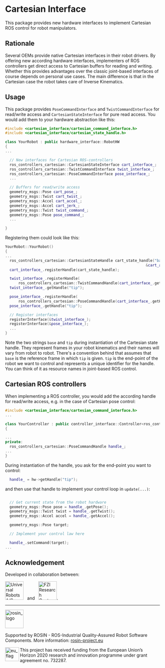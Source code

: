 # Cartesian Interface

This package provides new hardware interfaces to implement Cartesian ROS control
for robot manipulators.

## Rationale
Several OEMs provide native Cartesian interfaces in their robot drivers.
By offering new according hardware interfaces, implementers of ROS controllers get direct access to Cartesian buffers for reading and writing.
Whether this provides advantages over the classic joint-based interfaces of course depends on personal use cases.
The main difference is that in the Cartesian case the robot takes care of Inverse Kinematics.

## Usage
This package provides ``PoseCommandInterface`` and ``TwistCommandInterface``
for read/write access and ``CartesianStateInterface`` for pure read access.
You would add them to your hardware abstraction like this:

```c++
#include <cartesian_interface/cartesian_command_interface.h>
#include <cartesian_interface/cartesian_state_handle.h>

class YourRobot : public hardware_interface::RobotHW
{
...

  // New interfaces for Cartesian ROS-controllers
  ros_controllers_cartesian::CartesianStateInterface cart_interface_;
  ros_controllers_cartesian::TwistCommandInterface twist_interface_;
  ros_controllers_cartesian::PoseCommandInterface pose_interface_;
  ...

  // Buffers for read/write access
  geometry_msgs::Pose cart_pose_;
  geometry_msgs::Twist cart_twist_;
  geometry_msgs::Accel cart_accel_;
  geometry_msgs::Accel cart_jerk_;
  geometry_msgs::Twist twist_command_;
  geometry_msgs::Pose pose_command_;
  ...

}
```
Registering them could look like this:
```c++
YourRobot::YourRobot()
{
...
  ros_controllers_cartesian::CartesianStateHandle cart_state_handle("base", "tip", &cart_pose_, &cart_twist_,
                                                                &cart_accel_, &cart_jerk_);
  cart_interface_.registerHandle(cart_state_handle);

  twist_interface_.registerHandle(
      ros_controllers_cartesian::TwistCommandHandle(cart_interface_.getHandle("tip"), &twist_command_));
  twist_interface_.getHandle("tip");

  pose_interface_.registerHandle(
      ros_controllers_cartesian::PoseCommandHandle(cart_interface_.getHandle("tip"), &pose_command_));
  pose_interface_.getHandle("tip");

  // Register interfaces
  registerInterface(&twist_interface_);
  registerInterface(&pose_interface_);
  ...
}

```

Note the two strings `base` and `tip` during instantiation of the Cartesian state handle.
They represent frames in your robot kinematics and their names will vary from robot to robot.
There's a convention behind that assumes that `base` is the reference frame in which `tip` is given.
`tip` is the end-point of the robot we want to control and represents a unique identifier for the handle.
You can think of it as resource names in joint-based ROS control.


## Cartesian ROS controllers

When implementing a ROS controller, you would add the according handle for
read/write access, e.g. in the case of Cartesian pose control:
```c++
#include <cartesian_interface/cartesian_command_interface.h>
...

class YourController : public controller_interface::Controller<ros_controllers_cartesian::PoseCommandInterface>
{

...
private:
  ros_controllers_cartesian::PoseCommandHandle handle_;
...
}
```
During instantiation of the handle, you ask for the end-point you want to control:
```c++
  handle_ = hw->getHandle("tip");
```
and then use that handle to implement your control loop in `update(...)`:
```c++

  // Get current state from the robot hardware
  geometry_msgs::Pose pose = handle_.getPose();
  geometry_msgs::Twist twist = handle_.getTwist();
  geometry_msgs::Accel accel = handle_.getAccel();

  geometry_msgs::Pose target;

  // Implement your control law here

  handle_.setCommand(target);
...
```

## Acknowledgement
Developed in collaboration between:

[<img height="60" alt="Universal Robots A/S" src="../ros_control_cartesian/doc/resources/ur_logo.jpg">](https://www.universal-robots.com/) &nbsp; and &nbsp;
[<img height="60" alt="FZI Research Center for Information Technology" src="../ros_control_cartesian/doc/resources/fzi_logo.png">](https://www.fzi.de).

***
<!--
    ROSIN acknowledgement from the ROSIN press kit
    @ https://github.com/rosin-project/press_kit
-->

<a href="http://rosin-project.eu">
  <img src="http://rosin-project.eu/wp-content/uploads/rosin_ack_logo_wide.png"
       alt="rosin_logo" height="60" >
</a>

Supported by ROSIN - ROS-Industrial Quality-Assured Robot Software Components.
More information: <a href="http://rosin-project.eu">rosin-project.eu</a>

<img src="http://rosin-project.eu/wp-content/uploads/rosin_eu_flag.jpg"
     alt="eu_flag" height="45" align="left" >

This project has received funding from the European Union’s Horizon 2020
research and innovation programme under grant agreement no. 732287.

